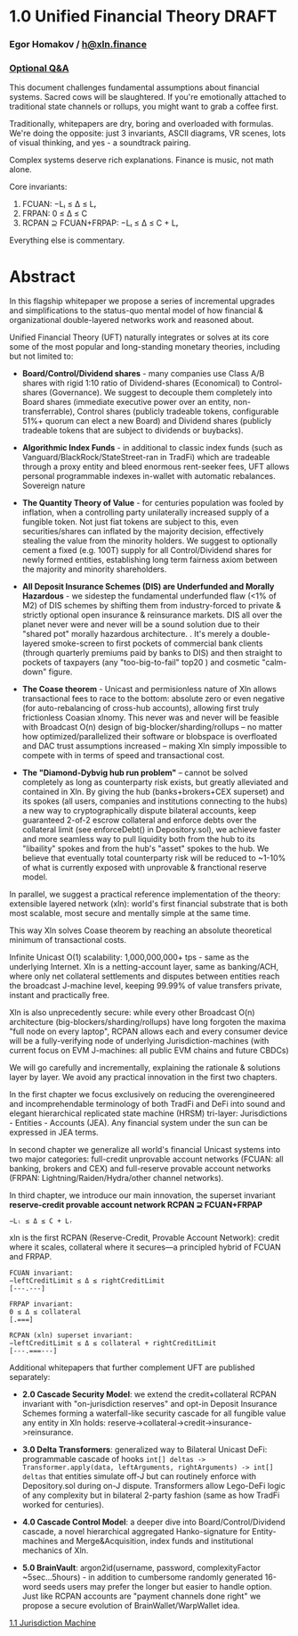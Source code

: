 # 1.0 Unified Financial Theory DRAFT
### Egor Homakov / h@xln.finance

### [Optional Q&A](00_QA.md)

This document challenges fundamental assumptions about financial systems. Sacred cows will be slaughtered. If you're emotionally attached to traditional state channels or rollups, you might want to grab a coffee first. 

Traditionally, whitepapers are dry, boring and overloaded with formulas. 
We're doing the opposite: just 3 invariants, ASCII diagrams, VR scenes, lots of visual thinking, and yes - a soundtrack pairing.

Complex systems deserve rich explanations. Finance is music, not math alone.

Core invariants:
1. FCUAN: −Lₗ ≤ Δ ≤ Lᵣ
2. FRPAN: 0 ≤ Δ ≤ C
3. RCPAN ⊇ FCUAN+FRPAP: −Lₗ ≤ Δ ≤ C + Lᵣ

Everything else is commentary.

# Abstract

In this flagship whitepaper we propose a series of incremental upgrades and simplifications to the status-quo mental model of how financial & organizational double-layered networks work and reasoned about. 

Unified Financial Theory (UFT) naturally integrates or solves at its core some of the most popular and long-standing monetary theories, including but not limited to:

* **Board/Control/Dividend shares** - many companies use Class A/B shares with rigid 1:10 ratio of Dividend-shares (Economical) to Control-shares (Governance). We suggest to decouple them completely into Board shares (immediate executive power over an entity, non-transferrable), Control shares (publicly tradeable tokens, configurable 51%+ quorum can elect a new Board) and Dividend shares (publicly tradeable tokens that are subject to dividends or buybacks). 

* **Algorithmic Index Funds** - in additional to classic index funds (such as Vanguard/BlackRock/StateStreet-ran in TradFi) which are tradeable through a proxy entity and bleed enormous rent-seeker fees, UFT allows personal programmable indexes in-wallet with automatic rebalances. Sovereign nature 

* **The Quantity Theory of Value** - for centuries population was fooled by inflation, when a controlling party unilaterally increased supply of a fungible token. Not just fiat tokens are subject to this, even securities/shares can inflated by the majority decision, effectively stealing the value from the minority holders. We suggest to optionally cement a fixed (e.g. 100T) supply for all Control/Dividend shares for newly formed entities, establishing long term fairness axiom between the majority and minority shareholders. 

* **All Deposit Insurance Schemes (DIS) are Underfunded and Morally Hazardous** - we sidestep the fundamental underfunded flaw (<1% of M2) of DIS schemes by shifting them from industry-forced to private & strictly optional open insurance & reinsurance markets. DIS all over the planet never were and never will be a sound solution due to their "shared pot" morally hazardous architecture.  . It's merely a double-layered smoke-screen to first pockets of commercial bank clients (through quarterly premiums paid by banks to DIS) and then straight to pockets of taxpayers (any "too-big-to-fail" top20 ) and cosmetic "calm-down" figure.

* **The Coase theorem** - Unicast and permisionless nature of Xln allows transactional fees to race to the bottom: absolute zero or even negative (for auto-rebalancing of cross-hub accounts), allowing first truly frictionless Coasian xlnomy. This never was and never will be feasible with Broadcast O(n) design of big-blocker/sharding/rollups – no matter how optimized/parallelized their software or blobspace is overfloated and DAC trust assumptions increased – making Xln simply impossible to compete with in terms of speed and transactional cost.

* **The "Diamond-Dybvig hub run problem"** – cannot be solved completely as long as counterparty risk exists, but greatly alleviated and contained in Xln. By giving the hub (banks+brokers+CEX superset) and its spokes (all users, companies and institutions connecting to the hubs) a new way to cryptographically dispute bilateral accounts, keep guaranteed 2-of-2 escrow collateral and enforce debts over the collateral limit (see enforceDebt() in Depository.sol), we achieve faster and more seamless way to pull liquidity both from the hub to its "libaility" spokes and from the hub's "asset" spokes to the hub. We believe that eventually total counterparty risk will be reduced to ~1-10% of what is currently exposed with unprovable & franctional reserve model.

In parallel, we suggest a practical reference implementation of the theory: extensible layered network (xln): world's first financial substrate that is both most scalable, most secure and mentally simple at the same time.

This way Xln solves Coase theorem by reaching an absolute theoretical minimum of transactional costs. 

Infinite Unicast O(1) scalability: 1,000,000,000+ tps - same as the underlying Internet. Xln is a netting-account layer, same as banking/ACH, where only net collateral settlements and disputes between entities reach the broadcast J-machine level, keeping 99.99% of value transfers private, instant and practically free.

Xln is also unprecedently secure: while every other Broadcast O(n) architecture (big-blockers/sharding/rollups) have long forgoten the maxima "full node on every laptop", RCPAN allows each and every consumer device will be a fully-verifying node of underlying Jurisdiction-machines (with current focus on EVM J-machines: all public EVM chains and future CBDCs)

We will go carefully and incrementally, explaining the rationale & solutions layer by layer. We avoid any practical innovation in the first two chapters. 

In the first chapter we focus exclusively on reducing the overengineered and incomprehendable terminology of both TradFi and DeFi into sound and elegant hierarchical replicated state machine (HRSM) tri-layer: Jurisdictions - Entities - Accounts (JEA). Any financial system under the sun can be expressed in JEA terms. 

In second chapter we generalize all world's financial Unicast systems into two major categories: full-credit unprovable account networks (FCUAN: all banking, brokers and CEX) and full-reserve provable account networks (FRPAN: Lightning/Raiden/Hydra/other channel networks).

In third chapter, we introduce our main innovation, the superset invariant **reserve-credit provable account network RCPAN ⊇ FCUAN+FRPAP**

`−Lₗ ≤ Δ ≤ C + Lᵣ`

xln is the first RCPAN (Reserve-Credit, Provable Account Network): credit where it scales, collateral where it secures—a principled hybrid of FCUAN and FRPAP.

```
FCUAN invariant:
−leftCreditLimit ≤ Δ ≤ rightCreditLimit
[---.---]

FRPAP invariant:
0 ≤ Δ ≤ collateral
[.===]

RCPAN (xln) superset invariant:
−leftCreditLimit ≤ Δ ≤ collateral + rightCreditLimit
[---.===---]
```

Additional whitepapers that further complement UFT are published separately:

* **2.0 Cascade Security Model**: we extend the credit+collateral RCPAN invariant with "on-jurisdiction reserves" and opt-in Deposit Insurance Schemes forming a waterfall-like security cascade for all fungible value any entity in Xln holds: reserve->collateral->credit->insurance->reinsurance. 

* **3.0 Delta Transformers**: generalized way to Bilateral Unicast DeFi: programmable cascade of hooks `int[] deltas -> Transformer.apply(data, leftArguments, rightArguments) -> int[] deltas` that entities simulate off-J but can routinely enforce with Depository.sol during on-J dispute. Transformers allow Lego-DeFi logic of any complexity but in bilateral 2-party fashion (same as how TradFi worked for centuries).

* **4.0 Cascade Control Model**: a deeper dive into Board/Control/Dividend cascade, a novel hierarchical aggregated Hanko-signature for Entity-machines and Merge&Acquisition, index funds and institutional mechanics of Xln. 

* **5.0 BrainVault**: argon2id(username, password, complexityFactor ~5sec...5hours) - in addition to cumbersome randomly generated 16-word seeds users may prefer the longer but easier to handle option. Just like RCPAN accounts are "payment channels done right" we propose a secure evolution of BrainWallet/WarpWallet idea.


[1.1 Jurisdiction Machine](11_Jurisdiction_Machine.md)